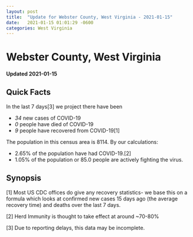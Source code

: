 ```yaml
---
layout: post
title:  "Update for Webster County, West Virginia - 2021-01-15"
date:   2021-01-15 01:01:29 -0600
categories: West Virginia
---
```


# Webster County, West Virginia
#### Updated 2021-01-15

## Quick Facts

In the last 7 days[3] we project there have been
- *34* new cases of COVID-19
- *0* people have died of COVID-19
- *9* people have recovered from COVID-19[1]

The population in this census area is 8114. By our calculations:
- 2.65% of the population have had COVID-19.[2]
- 1.05% of the population or 85.0 people are actively fighting the virus.

## Synopsis




[1] Most US CDC offices do give any recovery statistics- we base this on a formula which looks at confirmed new cases
15 days ago (the average recovery time) and deaths over the last 7 days.

[2] Herd Immunity is thought to take effect at around ~70-80%

[3] Due to reporting delays, this data may be incomplete.
 
    